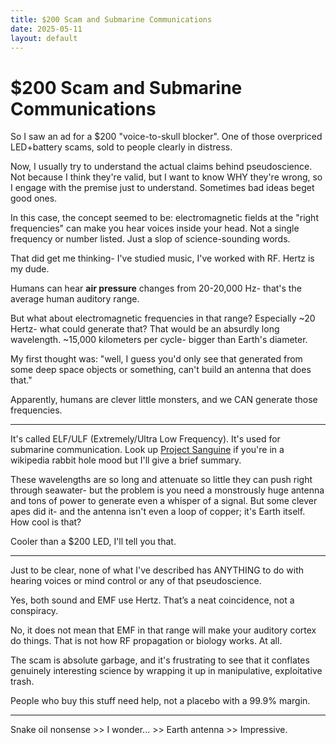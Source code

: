 ```yaml
---
title: $200 Scam and Submarine Communications
date: 2025-05-11
layout: default
---
```


# $200 Scam and Submarine Communications

So I saw an ad for a $200 "voice-to-skull blocker". One of those overpriced LED+battery
scams, sold to people clearly in distress.

Now, I usually try to understand the actual claims behind pseudoscience. Not because I think they're valid, but I want to know WHY they're wrong, so I engage with the premise just to understand. Sometimes bad ideas beget good ones.

In this case, the concept seemed to be: electromagnetic fields at the "right frequencies"
can make you hear voices inside your head. Not a single frequency or number listed.
Just a slop of science-sounding words.

That did get me thinking- I've studied music, I've worked with RF. Hertz is my dude.

Humans can hear **air pressure** changes from 20-20,000 Hz- that's the average human auditory range.

But what about electromagnetic frequencies in that range? Especially ~20 Hertz- what could generate that?
That would be an absurdly long wavelength. ~15,000 kilometers per cycle- bigger than Earth's diameter.

My first thought was: "well, I guess you'd only see that generated from some
deep space objects or something, can't build an antenna that does that."

Apparently, humans are clever little monsters, and we CAN generate those frequencies.

---

It's called ELF/ULF (Extremely/Ultra Low Frequency). It's used for submarine
communication. Look up [Project Sanguine](https://en.wikipedia.org/wiki/Project_Sanguine) if you're
in a wikipedia rabbit hole mood but I'll give a brief summary.

These wavelengths are so long and attenuate so little they can push right through seawater- but
the problem is you need a monstrously huge antenna and tons of power to generate even a whisper of
a signal. But some clever apes did it- and the antenna isn't even a loop of copper;
it's Earth itself. How cool is that?

Cooler than a $200 LED, I'll tell you that.

---

Just to be clear, none of what I've described has ANYTHING to do with hearing voices or mind control
or any of that pseudoscience.

Yes, both sound and EMF use Hertz. That’s a neat coincidence, not a conspiracy.

No, it does not mean that EMF in that range will make your auditory cortex do things. That is not how RF
propagation or biology works. At all.

The scam is absolute garbage, and it's frustrating to see that it conflates genuinely interesting science
by wrapping it up in manipulative, exploitative trash. 

People who buy this stuff need help, not a placebo with a 99.9% margin.

---

Snake oil nonsense >> I wonder... >> Earth antenna >> Impressive.


